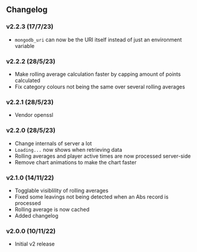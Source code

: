 ## Changelog

### v2.2.3 (17/7/23)

- `mongodb_uri` can now be the URI itself instead of just an environment variable

### v2.2.2 (28/5/23)

- Make rolling average calculation faster by capping amount of points calculated
- Fix category colours not being the same over several rolling averages

### v2.2.1 (28/5/23)

- Vendor openssl

### v2.2.0 (28/5/23)

- Change internals of server a lot
- `Loading...` now shows when retrieving data
- Rolling averages and player active times are now processed server-side
- Remove chart animations to make the chart faster

### v2.1.0 (14/11/22)

- Togglable visiblility of rolling averages
- Fixed some leavings not being detected when an Abs record is processed
- Rolling average is now cached
- Added changelog

### v2.0.0 (10/11/22)

- Initial v2 release
